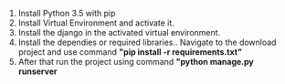 1. Install Python 3.5 with pip <br />
2. Install Virtual Environment and activate it.<br />
3. Install the django in the activated virtual environment. <br/>
4. Install the dependies or required libraries.. Navigate to the download project and use command <b>"pip install -r requirements.txt"</b><br />
5. After that run the project using command <b>"python manage.py runserver</b><br />

